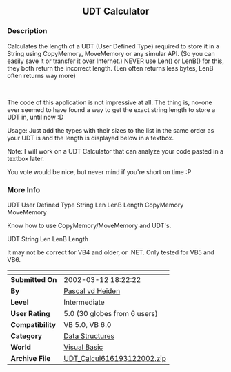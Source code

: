﻿<div align="center">

## UDT Calculator


</div>

### Description

Calculates the length of a UDT (User Defined Type) required to store it in a String using CopyMemory, MoveMemory or any simular API. (So you can easily save it or transfer it over Internet.) NEVER use Len() or LenB() for this, they both return the incorrect length. (Len often returns less bytes, LenB often returns way more)

 

The code of this application is not impressive at all. The thing is, no-one ever seemed to have found a way to get the exact string length to store a UDT in, until now :D

Usage: Just add the types with their sizes to the list in the same order as your UDT is and the length is displayed below in a textbox.

Note: I will work on a UDT Calculator that can analyze your code pasted in a textbox later.

You vote would be nice, but never mind if you're short on time :P
 
### More Info
 
UDT User Defined Type String Len LenB Length CopyMemory MoveMemory

Know how to use CopyMemory/MoveMemory and UDT's.

UDT String Len LenB Length

It may not be correct for VB4 and older, or .NET. Only tested for VB5 and VB6.


<span>             |<span>
---                |---
**Submitted On**   |2002-03-12 18:22:22
**By**             |[Pascal vd Heiden](https://github.com/Planet-Source-Code/PSCIndex/blob/master/ByAuthor/pascal-vd-heiden.md)
**Level**          |Intermediate
**User Rating**    |5.0 (30 globes from 6 users)
**Compatibility**  |VB 5\.0, VB 6\.0
**Category**       |[Data Structures](https://github.com/Planet-Source-Code/PSCIndex/blob/master/ByCategory/data-structures__1-33.md)
**World**          |[Visual Basic](https://github.com/Planet-Source-Code/PSCIndex/blob/master/ByWorld/visual-basic.md)
**Archive File**   |[UDT\_Calcul616193122002\.zip](https://github.com/Planet-Source-Code/pascal-vd-heiden-udt-calculator__1-32618/archive/master.zip)








